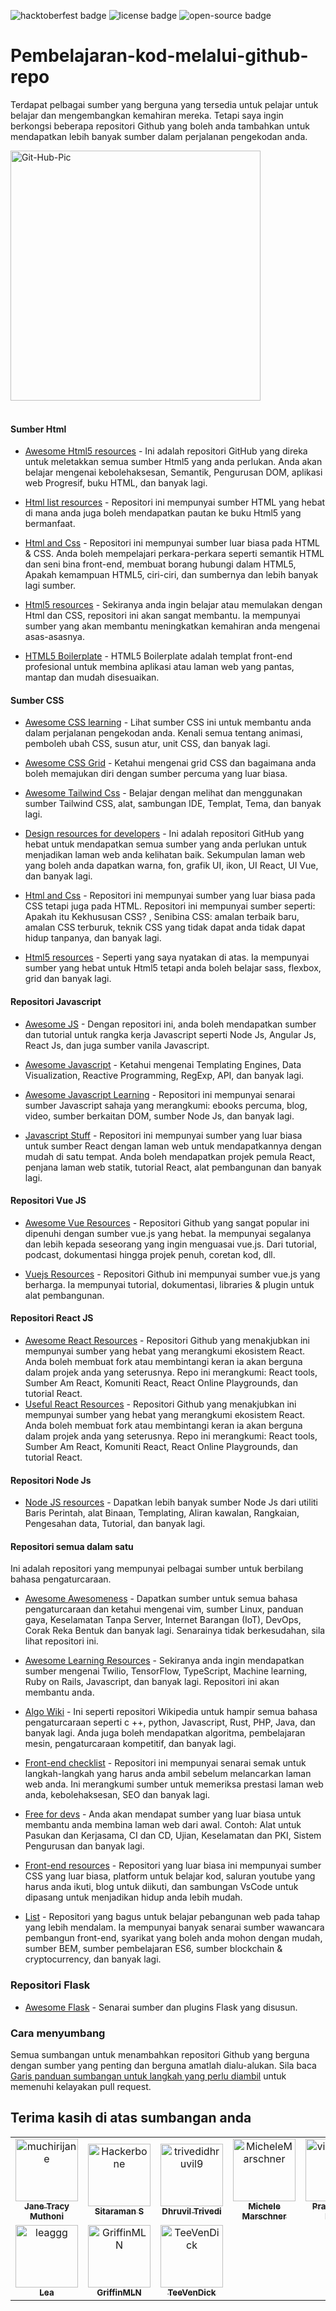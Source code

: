 ![hacktoberfest badge](https://img.shields.io/badge/%F0%9F%94%A5-hacktoberfest-blue) ![license badge](https://img.shields.io/badge/%E2%9C%94%20license-MIT-green) ![open-source badge](https://img.shields.io/badge/%F0%9F%90%B1%E2%80%8D%F0%9F%92%BB-Open--Source-orange)

# Pembelajaran-kod-melalui-github-repo

Terdapat pelbagai sumber yang berguna yang tersedia untuk pelajar untuk belajar dan mengembangkan kemahiran mereka. Tetapi saya ingin berkongsi beberapa repositori Github yang boleh anda tambahkan untuk mendapatkan lebih banyak sumber dalam perjalanan pengekodan anda.

<img src="https://i.ibb.co/kS3pSW9/Git-Hub-Pic.png" alt="Git-Hub-Pic" border="0" height = "400px">
<br>
<br>

#### Sumber Html

- [Awesome Html5 resources](https://github.com/diegocard/awesome-html5) - Ini adalah repositori GitHub yang direka untuk meletakkan semua sumber Html5 yang anda perlukan. Anda akan belajar mengenai kebolehaksesan, Semantik, Pengurusan DOM, aplikasi web Progresif, buku HTML, dan banyak lagi.

- [Html list resources](https://github.com/gloparco/Master-List-of-HTML5-JS-CSS-Resources/blob/master/html.md) - Repositori ini mempunyai sumber HTML yang hebat di mana anda juga boleh mendapatkan pautan ke buku Html5 yang bermanfaat.

- [Html and Css](https://github.com/zuzuleinen/html-and-css) - Repositori ini mempunyai sumber luar biasa pada HTML & CSS. Anda boleh mempelajari perkara-perkara seperti semantik HTML dan seni bina front-end, membuat borang hubungi dalam HTML5, Apakah kemampuan HTML5, ciri-ciri, dan sumbernya dan lebih banyak lagi sumber.

- [Html5 resources](https://github.com/SirPepe/HTML5Resources) - Sekiranya anda ingin belajar atau memulakan dengan Html dan CSS, repositori ini akan sangat membantu. Ia mempunyai sumber yang akan membantu meningkatkan kemahiran anda mengenai asas-asasnya.

- [HTML5 Boilerplate](https://github.com/h5bp/html5-boilerplate) - HTML5 Boilerplate adalah templat front-end profesional untuk membina aplikasi atau laman web yang pantas, mantap dan mudah disesuaikan.

#### Sumber CSS

- [Awesome CSS learning](https://github.com/micromata/awesome-css-learning) - Lihat sumber CSS ini untuk membantu anda dalam perjalanan pengekodan anda. Kenali semua tentang animasi, pemboleh ubah CSS, susun atur, unit CSS, dan banyak lagi.

- [Awesome CSS Grid](https://github.com/valentinogagliardi/awesome-css-grid) - Ketahui mengenai grid CSS dan bagaimana anda boleh memajukan diri dengan sumber percuma yang luar biasa.

- [Awesome Tailwind Css](https://github.com/aniftyco/awesome-tailwindcss) - Belajar dengan melihat dan menggunakan sumber Tailwind CSS, alat, sambungan IDE, Templat, Tema, dan banyak lagi.

- [Design resources for developers](https://github.com/bradtraversy/design-resources-for-developers) - Ini adalah repositori GitHub yang hebat untuk mendapatkan semua sumber yang anda perlukan untuk menjadikan laman web anda kelihatan baik. Sekumpulan laman web yang boleh anda dapatkan warna, fon, grafik UI, ikon, UI React, UI Vue, dan banyak lagi.

- [Html and Css](https://github.com/zuzuleinen/html-and-css) - Repositori ini mempunyai sumber yang luar biasa pada CSS tetapi juga pada HTML. Repositori ini mempunyai sumber seperti: Apakah itu Kekhususan CSS? , Senibina CSS: amalan terbaik baru, amalan CSS terburuk, teknik CSS yang tidak dapat anda tidak dapat hidup tanpanya, dan banyak lagi.

- [Html5 resources](https://github.com/SirPepe/HTML5Resources) - Seperti yang saya nyatakan di atas. Ia mempunyai sumber yang hebat untuk Html5 tetapi anda boleh belajar sass, flexbox, grid dan banyak lagi.

#### Repositori Javascript

- [Awesome JS](https://github.com/serhiisol/awesome-js) - Dengan repositori ini, anda boleh mendapatkan sumber dan tutorial untuk rangka kerja Javascript seperti Node Js, Angular Js, React Js, dan juga sumber vanila Javascript.

- [Awesome Javascript](https://github.com/sorrycc/awesome-javascript) - Ketahui mengenai Templating Engines, Data Visualization, Reactive Programming, RegExp, API, dan banyak lagi.

- [Awesome Javascript Learning](https://github.com/micromata/awesome-javascript-learning) - Repositori ini mempunyai senarai sumber Javascript sahaja yang merangkumi: ebooks percuma, blog, video, sumber berkaitan DOM, sumber Node Js, dan banyak lagi.

- [Javascript Stuff](https://github.com/ahfarmer/javascriptstuff-db) - Repositori ini mempunyai sumber yang luar biasa untuk sumber React dengan laman web untuk mendapatkannya dengan mudah di satu tempat. Anda boleh mendapatkan projek pemula React, penjana laman web statik, tutorial React, alat pembangunan dan banyak lagi.

#### Repositori Vue JS

- [Awesome Vue Resources](https://github.com/vuejs/awesome-vue) - Repositori Github yang sangat popular ini dipenuhi dengan sumber vue.js yang hebat. Ia mempunyai segalanya dan lebih kepada seseorang yang ingin menguasai vue.js. Dari tutorial, podcast, dokumentasi hingga projek penuh, coretan kod, dll.

- [Vuejs Resources](https://github.com/gliterd/vuejs-resources) - Repositori Github ini mempunyai sumber vue.js yang berharga. Ia mempunyai tutorial, dokumentasi, libraries & plugin untuk alat pembangunan.

#### Repositori React JS

- [Awesome React Resources](https://github.com/brillout/awesome-react-components) - Repositori Github yang menakjubkan ini mempunyai sumber yang hebat yang merangkumi ekosistem React. Anda boleh membuat fork atau membintangi keran ia akan berguna dalam projek anda yang seterusnya. Repo ini merangkumi: React tools, Sumber Am React, Komuniti React, React Online Playgrounds, dan tutorial React.
- [Useful React Resources]() - Repositori Github yang menakjubkan ini mempunyai sumber yang hebat yang merangkumi ekosistem React. Anda boleh membuat fork atau membintangi keran ia akan berguna dalam projek anda yang seterusnya. Repo ini merangkumi: React tools, Sumber Am React, Komuniti React, React Online Playgrounds, dan tutorial React.

#### Repositori Node Js

- [Node JS resources](https://github.com/sindresorhus/awesome-nodejs) - Dapatkan lebih banyak sumber Node Js dari utiliti Baris Perintah, alat Binaan, Templating, Aliran kawalan, Rangkaian, Pengesahan data, Tutorial, dan banyak lagi.

#### Repositori semua dalam satu

Ini adalah repositori yang mempunyai pelbagai sumber untuk berbilang bahasa pengaturcaraan.

- [Awesome Awesomeness](https://github.com/bayandin/awesome-awesomeness) - Dapatkan sumber untuk semua bahasa pengaturcaraan dan ketahui mengenai vim, sumber Linux, panduan gaya, Keselamatan Tanpa Server, Internet Barangan (IoT), DevOps, Corak Reka Bentuk dan banyak lagi. Senarainya tidak berkesudahan, sila lihat repositori ini.

- [Awesome Learning Resources](https://github.com/lauragift21/awesome-learning-resources) - Sekiranya anda ingin mendapatkan sumber mengenai Twilio, TensorFlow, TypeScript, Machine learning, Ruby on Rails, Javascript, dan banyak lagi. Repositori ini akan membantu anda.

- [Algo Wiki](https://github.com/vicky002/AlgoWiki) - Ini seperti repositori Wikipedia untuk hampir semua bahasa pengaturcaraan seperti c ++, python, Javascript, Rust, PHP, Java, dan banyak lagi. Anda juga boleh mendapatkan algoritma, pembelajaran mesin, pengaturcaraan kompetitif, dan banyak lagi.

- [Front-end checklist](https://github.com/thedaviddias/Front-End-Checklist) - Repositori ini mempunyai senarai semak untuk langkah-langkah yang harus anda ambil sebelum melancarkan laman web anda. Ini merangkumi sumber untuk memeriksa prestasi laman web anda, kebolehaksesan, SEO dan banyak lagi.

- [Free for devs](https://github.com/ripienaar/free-for-dev) - Anda akan mendapat sumber yang luar biasa untuk membantu anda membina laman web dari awal. Contoh: Alat untuk Pasukan dan Kerjasama, CI dan CD, Ujian, Keselamatan dan PKI, Sistem Pengurusan dan banyak lagi.

- [Front-end resources](https://github.com/RitikPatni/Front-End-Web-Development-Resources#table-of-contents) - Repositori yang luar biasa ini mempunyai sumber CSS yang luar biasa, platform untuk belajar kod, saluran youtube yang harus anda ikuti, blog untuk diikuti, dan sambungan VsCode untuk dipasang untuk menjadikan hidup anda lebih mudah.

- [List](https://github.com/jnv/lists) - Repositori yang bagus untuk belajar pebangunan web pada tahap yang lebih mendalam. Ia mempunyai banyak senarai sumber wawancara pembangun front-end, syarikat yang boleh anda mohon dengan mudah, sumber BEM, sumber pembelajaran ES6, sumber blockchain & cryptocurrency, dan banyak lagi.

### Repositori Flask

- [Awesome Flask](https://github.com/humiaozuzu/awesome-flask) -  Senarai sumber dan plugins Flask yang disusun.

### Cara menyumbang

Semua sumbangan untuk menambahkan repositori Github yang berguna dengan sumber yang penting dan berguna amatlah dialu-alukan. Sila baca [Garis panduan sumbangan untuk langkah yang perlu diambil](https://github.com/muchirijane/learning-code-through-github-repos/blob/main/CONTRIBUTING.md) untuk memenuhi kelayakan pull request.

## Terima kasih di atas sumbangan anda

<!-- readme: contributors -start --> 
<table>
<tr>
    <td align="center">
        <a href="https://github.com/muchirijane">
            <img src="https://avatars3.githubusercontent.com/u/54930887?v=4" width="100;" alt="muchirijane"/>
            <br />
            <sub><b>Jane Tracy Muthoni</b></sub>
        </a>
    </td>
    <td align="center">
        <a href="https://github.com/Hackerbone">
            <img src="https://avatars3.githubusercontent.com/u/20267705?v=4" width="100;" alt="Hackerbone"/>
            <br />
            <sub><b>Sitaraman S</b></sub>
        </a>
    </td>
    <td align="center">
        <a href="https://github.com/trivedidhruvil9">
            <img src="https://avatars0.githubusercontent.com/u/56179904?v=4" width="100;" alt="trivedidhruvil9"/>
            <br />
            <sub><b>Dhruvil Trivedi</b></sub>
        </a>
    </td>
    <td align="center">
        <a href="https://github.com/MicheleMarschner">
            <img src="https://avatars0.githubusercontent.com/u/49597398?v=4" width="100;" alt="MicheleMarschner"/>
            <br />
            <sub><b>Michele Marschner</b></sub>
        </a>
    </td>
    <td align="center">
        <a href="https://github.com/viraldevpb">
            <img src="https://avatars3.githubusercontent.com/u/66899360?v=4" width="100;" alt="viraldevpb"/>
            <br />
            <sub><b>Prathamesh Borse</b></sub>
        </a>
    </td>
    <td align="center">
        <a href="https://github.com/d02d33pak">
            <img src="https://avatars1.githubusercontent.com/u/21690808?v=4" width="100;" alt="d02d33pak"/>
            <br />
            <sub><b>Deepak Talan</b></sub>
        </a>
    </td></tr>
<tr>
    <td align="center">
        <a href="https://github.com/leaggg">
            <img src="https://avatars0.githubusercontent.com/u/67368902?v=4" width="100;" alt="leaggg"/>
            <br />
            <sub><b>Lea</b></sub>
        </a>
    </td>
    <td align="center">
        <a href="https://github.com/GriffinMLN">
            <img src="https://avatars1.githubusercontent.com/u/65615065?v=4" width="100;" alt="GriffinMLN"/>
            <br />
            <sub><b>GriffinMLN</b></sub>
        </a>
    </td>
    <td align="center">
        <a href="https://github.com/TeeVenDick">
            <img src="https://avatars2.githubusercontent.com/u/56723862?v=4" width="100;" alt="TeeVenDick"/>
            <br />
            <sub><b>TeeVenDick</b></sub>
        </a>
    </td></tr>
</table>
<!-- readme: contributors -end -->



